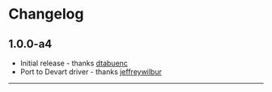 # Changelog

## 1.0.0-a4

* Initial release - thanks [dtabuenc]
* Port to Devart driver - thanks [jeffreywilbur]



---

[dtabuenc]: https://github.com/dtabuenc
[jeffreywilbur]: https://github.com/jeffreywilbur